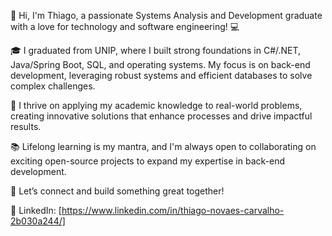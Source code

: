 👋 Hi, I'm Thiago, a passionate Systems Analysis and Development graduate with a love for technology and software engineering! 💻

🎓 I graduated from UNIP, where I built strong foundations in C#/.NET, Java/Spring Boot, SQL, and operating systems. My focus is on back-end development, leveraging robust systems and efficient databases to solve complex challenges.

🚀 I thrive on applying my academic knowledge to real-world problems, creating innovative solutions that enhance processes and drive impactful results.

📚 Lifelong learning is my mantra, and I'm always open to collaborating on exciting open-source projects to expand my expertise in back-end development.

🌟 Let’s connect and build something great together!

🔗 LinkedIn: [https://www.linkedin.com/in/thiago-novaes-carvalho-2b030a244/]
